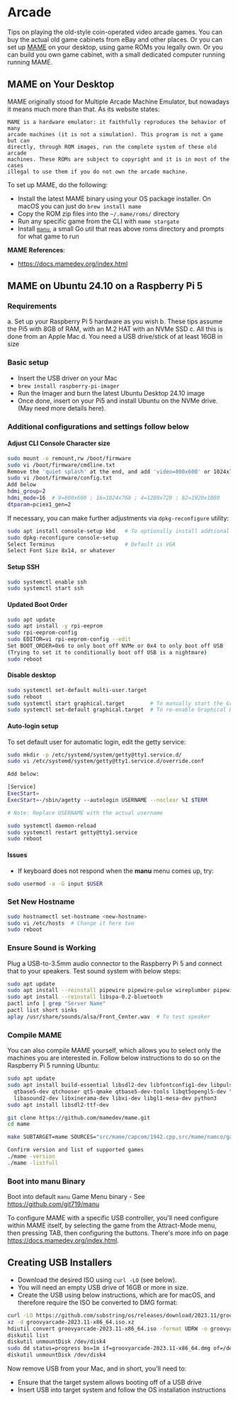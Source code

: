 # Arcade
Tips on playing the old-style coin-operated video arcade games. You can buy the actual old game cabinets from eBay and other places. Or you can set up [MAME](https://en.wikipedia.org/wiki/MAME) on your desktop, using game ROMs you legally own. Or you can build you own game cabinet, with a small dedicated computer running running MAME.

## MAME on Your Desktop
MAME originally stood for Multiple Arcade Machine Emulator, but nowadays it means much more than that. As its website states: 

    MAME is a hardware emulator: it faithfully reproduces the behavior of many
    arcade machines (it is not a simulation). This program is not a game but can
    directly, through ROM images, run the complete system of these old arcade
    machines. These ROMs are subject to copyright and it is in most of the cases
    illegal to use them if you do not own the arcade machine.

To set up MAME, do the following:
- Install the latest MAME binary using your OS package installer. On macOS you can just do `brew install mame`
- Copy the ROM zip files into the `~/.mame/roms/` directory
- Run any specific game from the CLI with `mame stargate`
- Install [`manu`](https://github.com/git719/manu), a small Go util that reas above roms directory and prompts for what game to run 

**MAME References**:
- <https://docs.mamedev.org/index.html>


## MAME on Ubuntu 24.10 on a Raspberry Pi 5 

### Requirements

a. Set up your Raspberry Pi 5 hardware as you wish
b. These tips assume the Pi5 with 8GB of RAM, with an M.2 HAT with an NVMe SSD
c. All this is done from an Apple Mac
d. You need a USB drive/stick of at least 16GB in size

### Basic setup
    
- Insert the USB driver on your Mac
- `brew install raspberry-pi-imager`
- Run the Imager and burn the latest Ubuntu Desktop 24.10 image
- Once done, insert on your Pi5 and install Ubuntu on the NVMe drive. (May need more details here).

### Additional configurations and settings follow below

#### Adjust CLI Console Character size

```bash
sudo mount -o remount,rw /boot/firmware
sudo vi /boot/firmware/cmdline.txt
Remove the 'quiet splash' at the end, and add 'video=800x600' or 1024x768 ; 1280x720 ; 1920x1080
sudo vi /boot/firmware/config.txt
Add below
hdmi_group=2
hdmi_mode=16  # 9=800x600 ; 16=1024x768 ; 4=1280x720 ; 82=1920x1080
dtparam=pciex1_gen=2
```

If necessary, you can make further adjustments via `dpkg-reconfigure` utility: 

```bash
sudo apt install console-setup kbd   # To optionally install addtional Font Sizes
sudo dpkg-reconfigure console-setup
Select Terminus                      # Default is VGA
Select Font Size 8x14, or whatever
```

#### Setup SSH

```bash
sudo systemctl enable ssh
sudo systemctl start ssh
```

#### Updated Boot Order

```bash
sudo apt update
sudo apt install -y rpi-eeprom
sudo rpi-eeprom-config
sudo EDITOR=vi rpi-eeprom-config --edit
Set BOOT_ORDER=0x6 to only boot off NVMe or 0x4 to only boot off USB
(Trying to set it to conditionally boot off USB is a nightmare)
sudo reboot
```

#### Disable desktop

```bash
sudo systemctl set-default multi-user.target
sudo reboot
sudo systemctl start graphical.target        # To manually start the Graphical Desktop
sudo systemctl set-default graphical.target  # To re-enable Graphical Desktop
```

#### Auto-login setup

To set default user for automatic login, edit the getty service: 

```bash
sudo mkdir -p /etc/systemd/system/getty@tty1.service.d/
sudo vi /etc/systemd/system/getty@tty1.service.d/override.conf

Add below:

[Service]
ExecStart=
ExecStart=-/sbin/agetty --autologin USERNAME --noclear %I $TERM

# Note: Replace USERNAME with the actual username

sudo systemctl daemon-reload
sudo systemctl restart getty@tty1.service
sudo reboot
```

#### Issues
- If keyboard does not respond when the **manu** menu comes up, try: 
  
```bash
sudo usermod -a -G input $USER
```

### Set New Hostname

```bash
sudo hostnamectl set-hostname <new-hostname>
sudo vi /etc/hosts  # Change it here too
sudo reboot
```

### Ensure Sound is Working

Plug a USB-to-3.5mm audio connector to the Raspberry Pi 5 and connect that to your speakers. Test sound system with below steps: 

```bash
sudo apt update
sudo apt install --reinstall pipewire pipewire-pulse wireplumber pipewire-audio-client-libraries
sudo apt install --reinstall libspa-0.2-bluetooth
pactl info | grep "Server Name"
pactl list short sinks
aplay /usr/share/sounds/alsa/Front_Center.wav  # To test speaker
```

### Compile MAME

You can also compile MAME yourself, which allows you to select only the machines you are interested in. Follow below instructions to do so on the Raspberry Pi 5 running Ubuntu:  

```bash
sudo apt update
sudo apt install build-essential libsdl2-dev libfontconfig1-dev libpulse-dev \
  qtbase5-dev qtchooser qt5-qmake qtbase5-dev-tools libqt5opengl5-dev \
  libasound2-dev libxinerama-dev libxi-dev libgl1-mesa-dev python3
sudo apt install libsdl2-ttf-dev

git clone https://github.com/mamedev/mame.git
cd mame

make SUBTARGET=mame SOURCES="src/mame/capcom/1942.cpp,src/mame/namco/galaga.cpp,src/mame/pacman/pacman.cpp,src/mame/midway/williams.cpp" REGENIE=1 NOWERROR=1 OPTIMIZE=3 USE_QTDEBUG=1 -j$(nproc)

Confirm version and list of supported games
./mame -version
./mame -listfull
```

### Boot into manu Binary

Boot into default `manu` Game Menu binary - See <https://github.com/git719/manu>

To configure MAME with a specific USB controller, you'll need configure within MAME itself, by selecting the game from the Attract-Mode menu, then pressing TAB, then configuring the buttons. There's more info on page <https://docs.mamedev.org/index.html>.


## Creating USB Installers

* Download the desired ISO using `curl -LO` (see below).
* You will need an empty USB drive of 16GB or more in size.
* Create the USB using below instructions, which are for macOS, and therefore require the ISO be converted to DMG format: 

```bash
curl -LO https://github.com/substring/os/releases/download/2023.11/groovyarcade-2023.11-x86_64.iso.xz
xz -d groovyarcade-2023.11-x86_64.iso.xz
hdiutil convert groovyarcade-2023.11-x86_64.iso -format UDRW -o groovyarcade-2023.11-x86_64
diskutil list 
diskutil unmountDisk /dev/disk4
sudo dd status=progress bs=1m if=groovyarcade-2023.11-x86_64.dmg of=/dev/rdisk4
diskutil unmountDisk /dev/disk4
```

Now remove USB from your Mac, and in short, you'll need to:

- Ensure that the target system allows booting off of a USB drive
- Insert USB into target system and follow the OS installation instructions
